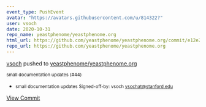 ```yaml
---
event_type: PushEvent
avatar: "https://avatars.githubusercontent.com/u/814322?"
user: vsoch
date: 2020-10-31
repo_name: yeastphenome/yeastphenome.org
html_url: https://github.com/yeastphenome/yeastphenome.org/commit/e12e2ca85cdaff440a1f34724ab631733c2c7453
repo_url: https://github.com/yeastphenome/yeastphenome.org
---
```


<a href='https://github.com/vsoch' target='_blank'>vsoch</a> pushed to <a href='https://github.com/yeastphenome/yeastphenome.org' target='_blank'>yeastphenome/yeastphenome.org</a>

<small>small documentation updates (#44)

* small documentation updates
Signed-off-by: vsoch <vsochat@stanford.edu></small>

<a href='https://github.com/yeastphenome/yeastphenome.org/commit/e12e2ca85cdaff440a1f34724ab631733c2c7453' target='_blank'>View Commit</a>